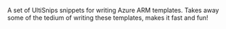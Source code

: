 
A set of UltiSnips snippets for writing Azure ARM templates.
Takes away some of the tedium of writing these templates, makes it fast and fun!
